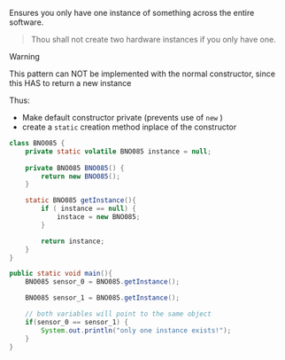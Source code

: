 Ensures you only have one instance of something across the entire software. 
> Thou shall not create two hardware instances if you only have one.


> [!warning] 
> This pattern can NOT be implemented with the normal constructor, since this HAS to return a new instance

Thus:
- Make default constructor private (prevents use of `new` )
- create a `static` creation method inplace of the constructor

```java
class BNO085 {
	private static volatile BNO085 instance = null;
	 
	private BNO085 BNO085() {
		return new BNO085();
	}

	static BNO085 getInstance(){
		if ( instance == null) {
			instace = new BNO085;
		}

		return instance;
	} 
}

public static void main(){
	BNO085 sensor_0 = BNO085.getInstance();

	BNO085 sensor_1 = BNO085.getInstance();

	// both variables will point to the same object
	if(sensor_0 == sensor_1) {
		System.out.println("only one instance exists!");
	}
}
```